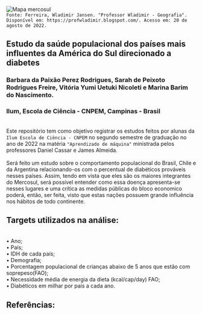 ![Mapa mercosul](https://1.bp.blogspot.com/-y1GsVkYiSWA/YDPPngt_ycI/AAAAAAAALAg/eFgXKs8Ptt0OzZkffhhlZumoHliTZFyVwCLcBGAsYHQ/s2048/3.jpg)
<br>`Fonte: Ferreira, Wladimir Jansen. "Professor Wladimir - Geografia". Disponível em: https://profwladimir.blogspot.com/. Acesso em: 20 de agosto de 2022.` 

## Estudo da saúde populacional dos países mais influentes da América do Sul direcionado a diabetes
### Barbara da Paixão Perez Rodrigues, Sarah de Peixoto Rodrigues Freire, Vitória Yumi Uetuki Nicoleti e Marina Barim do Nascimento.
### Ilum, Escola de Ciência - CNPEM,  Campinas - Brasil
<br> Este repositório tem como objetivo registrar os estudos feitos por alunas da `Ilum Escola de Ciência - CNPEM` no segundo semestre de graduação no ano de 2022 na matéria `"Aprendizado de máquina"` ministrada pelos professores Daniel Cassar e James Almeida.
<br>
<br> Será feito um estudo sobre o comportamento populacional do Brasil, Chile e da Argentina relacionando-os com o percentual de diabéticos prováveis nesses países. Assim, tendo em vista que eles são os maiores integrantes do Mercosul, será possível entender como essa doença apresenta-se nesses lugares e uma crítica as medidas públicas do bloco economico poderá, então, ser feita, visto que estas nações possuem grande influência nos hábitos de todo continente.
<br> 
## Targets utilizados na análise:
<br> •  Ano;
<br> • País;
<br> • IDH de cada país;
<br> • Demografia;
<br> • Porcentagem populacional de crianças abaixo de 5 anos que estão com soprepeso(FAO);
<br> • Necessidade média de energia da dieta (kcal/cap/day) FAO;
<br> • Diabéticos em milhar por país a cada ano.
## Referências:
